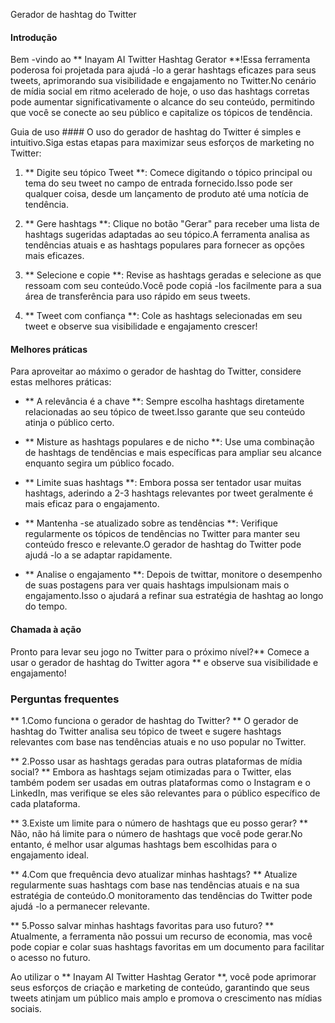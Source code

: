 Gerador de hashtag do Twitter

#### Introdução
Bem -vindo ao ** Inayam AI Twitter Hashtag Gerator **!Essa ferramenta poderosa foi projetada para ajudá -lo a gerar hashtags eficazes para seus tweets, aprimorando sua visibilidade e engajamento no Twitter.No cenário de mídia social em ritmo acelerado de hoje, o uso das hashtags corretas pode aumentar significativamente o alcance do seu conteúdo, permitindo que você se conecte ao seu público e capitalize os tópicos de tendência.

Guia de uso ####
O uso do gerador de hashtag do Twitter é simples e intuitivo.Siga estas etapas para maximizar seus esforços de marketing no Twitter:

1. ** Digite seu tópico Tweet **: Comece digitando o tópico principal ou tema do seu tweet no campo de entrada fornecido.Isso pode ser qualquer coisa, desde um lançamento de produto até uma notícia de tendência.

2. ** Gere hashtags **: Clique no botão "Gerar" para receber uma lista de hashtags sugeridas adaptadas ao seu tópico.A ferramenta analisa as tendências atuais e as hashtags populares para fornecer as opções mais eficazes.

3. ** Selecione e copie **: Revise as hashtags geradas e selecione as que ressoam com seu conteúdo.Você pode copiá -los facilmente para a sua área de transferência para uso rápido em seus tweets.

4. ** Tweet com confiança **: Cole as hashtags selecionadas em seu tweet e observe sua visibilidade e engajamento crescer!

#### Melhores práticas
Para aproveitar ao máximo o gerador de hashtag do Twitter, considere estas melhores práticas:

- ** A relevância é a chave **: Sempre escolha hashtags diretamente relacionadas ao seu tópico de tweet.Isso garante que seu conteúdo atinja o público certo.

- ** Misture as hashtags populares e de nicho **: Use uma combinação de hashtags de tendências e mais específicas para ampliar seu alcance enquanto segira um público focado.

- ** Limite suas hashtags **: Embora possa ser tentador usar muitas hashtags, aderindo a 2-3 hashtags relevantes por tweet geralmente é mais eficaz para o engajamento.

- ** Mantenha -se atualizado sobre as tendências **: Verifique regularmente os tópicos de tendências no Twitter para manter seu conteúdo fresco e relevante.O gerador de hashtag do Twitter pode ajudá -lo a se adaptar rapidamente.

- ** Analise o engajamento **: Depois de twittar, monitore o desempenho de suas postagens para ver quais hashtags impulsionam mais o engajamento.Isso o ajudará a refinar sua estratégia de hashtag ao longo do tempo.

#### Chamada à ação
Pronto para levar seu jogo no Twitter para o próximo nível?** Comece a usar o gerador de hashtag do Twitter agora ** e observe sua visibilidade e engajamento!

### Perguntas frequentes

** 1.Como funciona o gerador de hashtag do Twitter? **
O gerador de hashtag do Twitter analisa seu tópico de tweet e sugere hashtags relevantes com base nas tendências atuais e no uso popular no Twitter.

** 2.Posso usar as hashtags geradas para outras plataformas de mídia social? **
Embora as hashtags sejam otimizadas para o Twitter, elas também podem ser usadas em outras plataformas como o Instagram e o LinkedIn, mas verifique se eles são relevantes para o público específico de cada plataforma.

** 3.Existe um limite para o número de hashtags que eu posso gerar? **
Não, não há limite para o número de hashtags que você pode gerar.No entanto, é melhor usar algumas hashtags bem escolhidas para o engajamento ideal.

** 4.Com que frequência devo atualizar minhas hashtags? **
Atualize regularmente suas hashtags com base nas tendências atuais e na sua estratégia de conteúdo.O monitoramento das tendências do Twitter pode ajudá -lo a permanecer relevante.

** 5.Posso salvar minhas hashtags favoritas para uso futuro? **
Atualmente, a ferramenta não possui um recurso de economia, mas você pode copiar e colar suas hashtags favoritas em um documento para facilitar o acesso no futuro.

Ao utilizar o ** Inayam AI Twitter Hashtag Gerator **, você pode aprimorar seus esforços de criação e marketing de conteúdo, garantindo que seus tweets atinjam um público mais amplo e promova o crescimento nas mídias sociais.